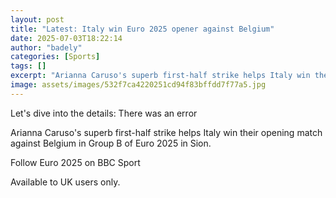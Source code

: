 ```yaml
---
layout: post
title: "Latest: Italy win Euro 2025 opener against Belgium"
date: 2025-07-03T18:22:14
author: "badely"
categories: [Sports]
tags: []
excerpt: "Arianna Caruso's superb first-half strike helps Italy win their opening match against Belgium in Group B of Euro 2025 in Sion."
image: assets/images/532f7ca4220251cd94f83bffdd7f77a5.jpg
---
```


Let's dive into the details: There was an error

Arianna Caruso's superb first-half strike helps Italy win their opening match against Belgium in Group B of Euro 2025 in Sion.

Follow Euro 2025 on BBC Sport

Available to UK users only.

